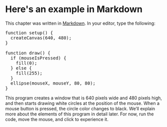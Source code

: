# Here's an example in Markdown

This chapter was written in [Markdown](http://daringfireball.net/projects/markdown/).  In your editor, type the following:

<pre data-executable="true" data-code-language="p5js" id="mycode">
function setup() {
  createCanvas(640, 480);
}

function draw() {
  if (mouseIsPressed) {
    fill(0);
  } else {
    fill(255);
  }
  ellipse(mouseX, mouseY, 80, 80);
}
</pre>

This program creates a window that is 640 pixels wide and 480 pixels high, and then starts drawing white circles at the position of the mouse. When a mouse button is pressed, the circle color changes to black. We’ll explain more about the elements of this program in detail later. For now, run the code, move the mouse, and click to experience it.